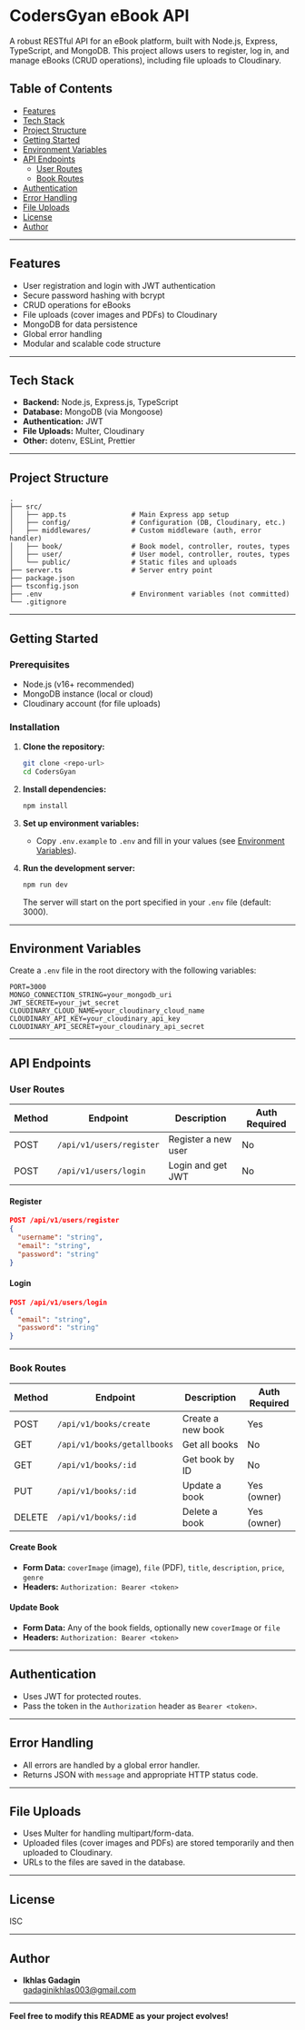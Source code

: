 # CodersGyan eBook API

A robust RESTful API for an eBook platform, built with Node.js, Express, TypeScript, and MongoDB. This project allows users to register, log in, and manage eBooks (CRUD operations), including file uploads to Cloudinary.

## Table of Contents

- [Features](#features)
- [Tech Stack](#tech-stack)
- [Project Structure](#project-structure)
- [Getting Started](#getting-started)
- [Environment Variables](#environment-variables)
- [API Endpoints](#api-endpoints)
  - [User Routes](#user-routes)
  - [Book Routes](#book-routes)
- [Authentication](#authentication)
- [Error Handling](#error-handling)
- [File Uploads](#file-uploads)
- [License](#license)
- [Author](#author)

---

## Features

- User registration and login with JWT authentication
- Secure password hashing with bcrypt
- CRUD operations for eBooks
- File uploads (cover images and PDFs) to Cloudinary
- MongoDB for data persistence
- Global error handling
- Modular and scalable code structure

---

## Tech Stack

- **Backend:** Node.js, Express.js, TypeScript
- **Database:** MongoDB (via Mongoose)
- **Authentication:** JWT
- **File Uploads:** Multer, Cloudinary
- **Other:** dotenv, ESLint, Prettier

---

## Project Structure

```
.
├── src/
│   ├── app.ts                # Main Express app setup
│   ├── config/               # Configuration (DB, Cloudinary, etc.)
│   ├── middlewares/          # Custom middleware (auth, error handler)
│   ├── book/                 # Book model, controller, routes, types
│   ├── user/                 # User model, controller, routes, types
│   └── public/               # Static files and uploads
├── server.ts                 # Server entry point
├── package.json
├── tsconfig.json
├── .env                      # Environment variables (not committed)
└── .gitignore
```

---

## Getting Started

### Prerequisites

- Node.js (v16+ recommended)
- MongoDB instance (local or cloud)
- Cloudinary account (for file uploads)

### Installation

1. **Clone the repository:**
   ```bash
   git clone <repo-url>
   cd CodersGyan
   ```

2. **Install dependencies:**
   ```bash
   npm install
   ```

3. **Set up environment variables:**
   - Copy `.env.example` to `.env` and fill in your values (see [Environment Variables](#environment-variables)).

4. **Run the development server:**
   ```bash
   npm run dev
   ```

   The server will start on the port specified in your `.env` file (default: 3000).

---

## Environment Variables

Create a `.env` file in the root directory with the following variables:

```
PORT=3000
MONGO_CONNECTION_STRING=your_mongodb_uri
JWT_SECRETE=your_jwt_secret
CLOUDINARY_CLOUD_NAME=your_cloudinary_cloud_name
CLOUDINARY_API_KEY=your_cloudinary_api_key
CLOUDINARY_API_SECRET=your_cloudinary_api_secret
```

---

## API Endpoints

### User Routes

| Method | Endpoint            | Description           | Auth Required |
|--------|---------------------|----------------------|--------------|
| POST   | `/api/v1/users/register` | Register a new user   | No           |
| POST   | `/api/v1/users/login`    | Login and get JWT     | No           |

#### Register

```json
POST /api/v1/users/register
{
  "username": "string",
  "email": "string",
  "password": "string"
}
```

#### Login

```json
POST /api/v1/users/login
{
  "email": "string",
  "password": "string"
}
```

---

### Book Routes

| Method | Endpoint                  | Description                | Auth Required |
|--------|---------------------------|----------------------------|--------------|
| POST   | `/api/v1/books/create`    | Create a new book          | Yes          |
| GET    | `/api/v1/books/getallbooks` | Get all books              | No           |
| GET    | `/api/v1/books/:id`       | Get book by ID             | No           |
| PUT    | `/api/v1/books/:id`       | Update a book              | Yes (owner)  |
| DELETE | `/api/v1/books/:id`       | Delete a book              | Yes (owner)  |

#### Create Book

- **Form Data:** `coverImage` (image), `file` (PDF), `title`, `description`, `price`, `genre`
- **Headers:** `Authorization: Bearer <token>`

#### Update Book

- **Form Data:** Any of the book fields, optionally new `coverImage` or `file`
- **Headers:** `Authorization: Bearer <token>`

---

## Authentication

- Uses JWT for protected routes.
- Pass the token in the `Authorization` header as `Bearer <token>`.

---

## Error Handling

- All errors are handled by a global error handler.
- Returns JSON with `message` and appropriate HTTP status code.

---

## File Uploads

- Uses Multer for handling multipart/form-data.
- Uploaded files (cover images and PDFs) are stored temporarily and then uploaded to Cloudinary.
- URLs to the files are saved in the database.

---

## License

ISC

---

## Author

- **Ikhlas Gadagin**  
  [gadaginikhlas003@gmail.com](mailto:gadaginikhlas003@gmail.com)

---

**Feel free to modify this README as your project evolves!** 